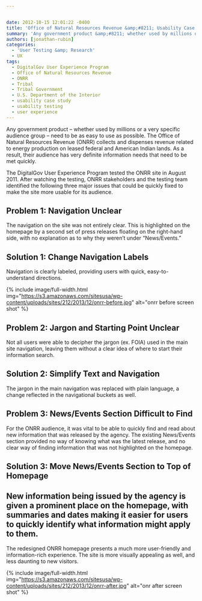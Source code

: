 ```yaml
---


date: 2012-10-15 12:01:22 -0400
title: 'Office of Natural Resources Revenue &amp;#8211; Usability Case Study'
summary: 'Any government product &amp;#8211; whether used by millions or a very specific audience group &amp;#8211; need to be as easy to use as possible. The Office of Natural Resources Revenue (ONRR) collects and dispenses revenue related to energy production on leased federal and American Indian lands. As a result, their audience has very definite information'
authors: [jonathan-rubin]
categories:
  - 'User Testing &amp; Research'
  - UX
tags:
  - DigitalGov User Experience Program
  - Office of Natural Resources Revenue
  - ONRR
  - Tribal
  - Tribal Government
  - U.S. Department of the Interior
  - usability case study
  - usability testing
  - user experience
---
```


Any government product &#8211; whether used by millions or a very specific audience group &#8211; need to be as easy to use as possible. The Office of Natural Resources Revenue (ONRR) collects and dispenses revenue related to energy production on leased federal and American Indian lands. As a result, their audience has very definite information needs that need to be met quickly.

The DigitalGov User Experience Program tested the ONRR site in August 2011. After watching the testing, ONRR stakeholders and the testing team identified the following three major issues that could be quickly fixed to make the site more usable for its audience.

## Problem 1: Navigation Unclear

The navigation on the site was not entirely clear. This is highlighted on the homepage by a second set of press releases floating on the right-hand side, with no explanation as to why they weren&#8217;t under “News/Events.”

## Solution 1: Change Navigation Labels

Navigation is clearly labeled, providing users with quick, easy-to-understand directions.

{% include image/full-width.html img="https://s3.amazonaws.com/sitesusa/wp-content/uploads/sites/212/2013/12/onrr-before.jpg" alt="onrr before screen shot" %}


## Problem 2: Jargon and Starting Point Unclear

Not all users were able to decipher the jargon (ex. FOIA) used in the main site navigation, leaving them without a clear idea of where to start their information search.

## Solution 2: Simplify Text and Navigation

The jargon in the main navigation was replaced with plain language, a change reflected in the navigational buckets as well.

## Problem 3: News/Events Section Difficult to Find

For the ONRR audience, it was vital to be able to quickly find and read about new information that was released by the agency. The existing News/Events section provided no way of knowing what was the latest release, and no clear way of finding information that was not highlighted on the homepage.

## Solution 3: Move News/Events Section to Top of Homepage

## New information being issued by the agency is given a prominent place on the homepage, with summaries and dates making it easier for users to quickly identify what information might apply to them.

The redesigned ONRR homepage presents a much more user-friendly and information-rich experience. The site is more visually appealing as well, and less daunting to new visitors.

{% include image/full-width.html img="https://s3.amazonaws.com/sitesusa/wp-content/uploads/sites/212/2013/12/onrr-after.jpg" alt="onr after screen shot" %}
